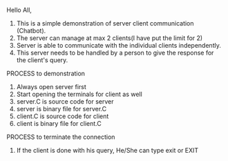 Hello All,

1. This is a simple demonstration of server client communication (Chatbot).
2. The server can manage at max 2 clients(I have put the limit for 2)
3. Server is able to communicate with the individual clients independently.
4. This server needs to be handled by a person to give the response for the client's query.


PROCESS to demonstration

1. Always open server first
2. Start opening the terminals for client as well
3. server.C is source code for server
4. server is binary file for server.C
5. client.C is source code for client
6. client is binary file for client.C

PROCESS to terminate the connection

1. If the client is done with his query, He/She can type exit or EXIT
